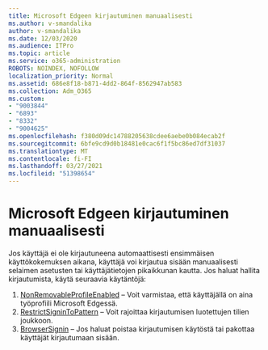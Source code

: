 ```yaml
---
title: Microsoft Edgeen kirjautuminen manuaalisesti
ms.author: v-smandalika
author: v-smandalika
ms.date: 12/03/2020
ms.audience: ITPro
ms.topic: article
ms.service: o365-administration
ROBOTS: NOINDEX, NOFOLLOW
localization_priority: Normal
ms.assetid: 686e8f18-b871-4dd2-864f-8562947ab583
ms.collection: Adm_O365
ms.custom:
- "9003844"
- "6893"
- "8332"
- "9004625"
ms.openlocfilehash: f380d09dc14788205638cdee6aebe0b084ecab2f
ms.sourcegitcommit: 6bfe9cd9d0b18481e0cac6f1f5bc86ed7df31037
ms.translationtype: MT
ms.contentlocale: fi-FI
ms.lasthandoff: 03/27/2021
ms.locfileid: "51398654"
---
```

# <a name="sign-in-to-microsoft-edge-manually"></a>Microsoft Edgeen kirjautuminen manuaalisesti

Jos käyttäjä ei ole kirjautuneena automaattisesti ensimmäisen käyttökokemuksen aikana, käyttäjä voi kirjautua sisään manuaalisesti selaimen asetusten tai käyttäjätietojen pikaikkunan kautta. Jos haluat hallita kirjautumista, käytä seuraavia käytäntöjä:

1. [NonRemovableProfileEnabled](https://docs.microsoft.com/deployedge/microsoft-edge-policies#nonremovableprofileenabled) – Voit varmistaa, että käyttäjällä on aina työprofiili Microsoft Edgessä.
2. [RestrictSigninToPattern](https://docs.microsoft.com/deployedge/microsoft-edge-policies#restrictsignintopattern) – Voit rajoittaa kirjautumisen luotettujen tilien joukkoon.
3. [BrowserSignin](https://docs.microsoft.com/deployedge/microsoft-edge-policies#browsersignin) – Jos haluat poistaa kirjautumisen käytöstä tai pakottaa käyttäjät kirjautumaan sisään.

